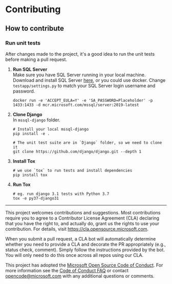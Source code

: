 # Contributing

## How to contribute

### Run unit tests
After changes made to the project, it's a good idea to run the unit tests before making a pull request. 


1. **Run SQL Server**  
   Make sure you have SQL Server running in your local machine. 
   Download and install SQL Server [here](https://www.microsoft.com/en-us/sql-server/sql-server-downloads), or you could use docker. Change `testapp/settings.py` to match your SQL Server login username and password.  
   
   ```
   docker run -e 'ACCEPT_EULA=Y' -e 'SA_PASSWORD=Placeholder' -p 1433:1433 -d mcr.microsoft.com/mssql/server:2019-latest
   ```
2. **Clone Django**   
   In `mssql-django` folder. 
   ```
   # Install your local mssql-django
   pip install -e .

   # The unit test suite are in `Django` folder, so we need to clone it
   git clone https://github.com/django/django.git --depth 1
   ```
   
3. **Install Tox**  
   ```
   # we use `tox` to run tests and install dependencies
   pip install tox
   ``` 
4. **Run Tox**  
   ```
   # eg. run django 3.1 tests with Python 3.7
   tox -e py37-django31
   ```

---
This project welcomes contributions and suggestions.  Most contributions require you to agree to a
Contributor License Agreement (CLA) declaring that you have the right to, and actually do, grant us
the rights to use your contribution. For details, visit https://cla.opensource.microsoft.com.

When you submit a pull request, a CLA bot will automatically determine whether you need to provide
a CLA and decorate the PR appropriately (e.g., status check, comment). Simply follow the instructions
provided by the bot. You will only need to do this once across all repos using our CLA.

This project has adopted the [Microsoft Open Source Code of Conduct](https://opensource.microsoft.com/codeofconduct/).
For more information see the [Code of Conduct FAQ](https://opensource.microsoft.com/codeofconduct/faq/) or
contact [opencode@microsoft.com](mailto:opencode@microsoft.com) with any additional questions or comments.
